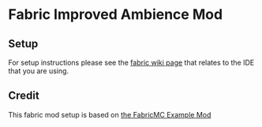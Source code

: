 # Fabric Improved Ambience Mod

## Setup
For setup instructions please see the [fabric wiki page](https://fabricmc.net/wiki/tutorial:setup) that relates to the IDE that you are using.

## Credit
This fabric mod setup is based on [the FabricMC Example Mod](https://github.com/FabricMC/fabric-example-mod)